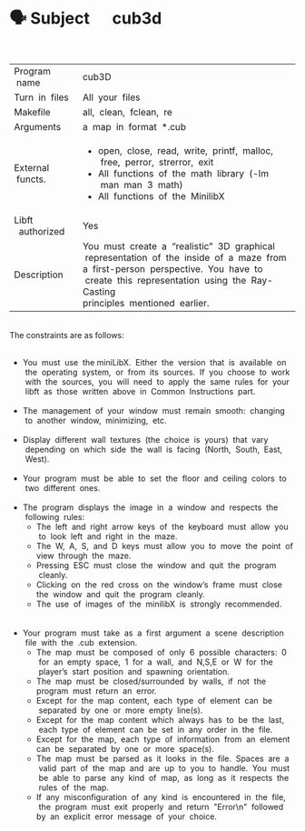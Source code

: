 # 🗣 Subject &nbsp;&nbsp;&nbsp;&nbsp;&nbsp;cub3d

<br>
<table>
  <tr>
    <td>Program &nbsp;name</td>
    <td>cub3D</td>
  </tr>
   <tr>
    <td>Turn &nbsp;in &nbsp;files</td>
    <td>All &nbsp;your &nbsp;files</td>
  </tr>
   <tr>
    <td>Makefile</td>
    <td>all, &nbsp;clean, &nbsp;fclean, &nbsp;re</td>
  </tr>
   <tr>
    <td>Arguments</td>
    <td>a &nbsp;map &nbsp;in &nbsp;format &nbsp;*.cub</td>
  </tr>
   <tr>
    <td>External &nbsp;functs.</td>
    <td>
      <ul>
        <li>open, &nbsp;close,&nbsp; read, &nbsp;write, &nbsp;printf, &nbsp;malloc, &nbsp;free, &nbsp;perror, &nbsp;strerror, &nbsp;exit
        <li>All &nbsp;functions &nbsp;of &nbsp;the &nbsp;math &nbsp;library &nbsp;(-lm &nbsp;man&nbsp; man &nbsp;3 &nbsp;math)
        <li>All &nbsp;functions &nbsp;of &nbsp;the &nbsp;MinilibX
      </ul>
    </td>
  </tr>
   <tr>
    <td>Libft &nbsp;&nbsp;authorized</td>
    <td>Yes</td>
  </tr>
   <tr>
    <td>Description</td>
    <td>You&nbsp; must &nbsp;create &nbsp;a &nbsp;“realistic” &nbsp;3D &nbsp;graphical &nbsp;representation &nbsp;of &nbsp;the &nbsp;inside &nbsp;of &nbsp;a &nbsp;maze &nbsp;from<br>a&nbsp; first-person &nbsp;perspective. &nbsp;You &nbsp;have &nbsp;to &nbsp;create &nbsp;this&nbsp; representation &nbsp;using &nbsp;the &nbsp;Ray-Casting<br>principles &nbsp;mentioned &nbsp;earlier.</td>
  </tr>
</table>

<br>
The constraints are as follows:<br><br>

<ul>
  <li>You &nbsp;must &nbsp;use &nbsp;the miniLibX.&nbsp; Either&nbsp; the&nbsp; version &nbsp;that &nbsp;is &nbsp;available &nbsp;on &nbsp;the &nbsp;operating&nbsp; system,&nbsp; or &nbsp;from &nbsp;its &nbsp;sources. &nbsp;If &nbsp;you &nbsp;choose &nbsp;to &nbsp;work &nbsp;with &nbsp;the&nbsp; sources, &nbsp;you &nbsp;will &nbsp;need &nbsp;to &nbsp;apply &nbsp;the &nbsp;same &nbsp;rules &nbsp;for &nbsp;your &nbsp;libft &nbsp;as&nbsp; those&nbsp; written &nbsp;above &nbsp;in &nbsp;Common &nbsp;Instructions &nbsp;part.<br><br>
  <li>The &nbsp;management &nbsp;of &nbsp;your &nbsp;window &nbsp;must&nbsp; remain&nbsp; smooth:&nbsp; changing &nbsp;to &nbsp;another &nbsp;window, &nbsp;minimizing, &nbsp;etc.<br><br>
  <li>Display &nbsp;different &nbsp;wall &nbsp;textures &nbsp;(the&nbsp; choice &nbsp;is&nbsp; yours) &nbsp;that &nbsp;vary &nbsp;depending &nbsp;on &nbsp;which &nbsp;side &nbsp;the &nbsp;wall &nbsp;is &nbsp;facing &nbsp;(North, &nbsp;South, &nbsp;East, &nbsp;West).<br><br>
  <li>Your &nbsp;program &nbsp;must&nbsp; be &nbsp;able &nbsp;to &nbsp;set &nbsp;the &nbsp;floor&nbsp; and &nbsp;ceiling &nbsp;colors &nbsp;to &nbsp;two &nbsp;different &nbsp;ones.<br><br>
  <li>The &nbsp;program &nbsp;displays &nbsp;the &nbsp;image &nbsp;in &nbsp;a&nbsp; window &nbsp;and &nbsp;respects &nbsp;the &nbsp;following &nbsp;rules:
    <ul>
      <li>The&nbsp; left &nbsp;and &nbsp;right&nbsp; arrow &nbsp;keys &nbsp;of&nbsp; the &nbsp;keyboard &nbsp;must &nbsp;allow &nbsp;you &nbsp;to &nbsp;look &nbsp;left &nbsp;and &nbsp;right &nbsp;in &nbsp;the &nbsp;maze.
      <li>The &nbsp;W, &nbsp;A, &nbsp;S, &nbsp;and &nbsp;D &nbsp;keys&nbsp; must &nbsp;allow &nbsp;you &nbsp;to&nbsp; move &nbsp;the &nbsp;point&nbsp; of&nbsp; view&nbsp; through &nbsp;the &nbsp;maze.
      <li>Pressing &nbsp;ESC &nbsp;must &nbsp;close &nbsp;the&nbsp; window &nbsp;and &nbsp;quit &nbsp;the &nbsp;program &nbsp;cleanly.
      <li>Clicking &nbsp;on&nbsp; the&nbsp; red &nbsp;cross &nbsp;on &nbsp;the &nbsp;window’s &nbsp;frame &nbsp;must &nbsp;close&nbsp; the&nbsp; window &nbsp;and&nbsp; quit&nbsp; the &nbsp;program &nbsp;cleanly.
      <li>The &nbsp;use&nbsp; of &nbsp;images&nbsp; of &nbsp;the&nbsp; minilibX&nbsp; is &nbsp;strongly&nbsp; recommended.
    </ul><br><br>
    <li>Your &nbsp;program &nbsp;must &nbsp;take &nbsp;as &nbsp;a &nbsp;first&nbsp; argument&nbsp; a&nbsp; scene &nbsp;description &nbsp;file &nbsp;with&nbsp; the &nbsp;.cub &nbsp;extension.
    <ul>
      <li>The &nbsp;map &nbsp;must &nbsp;be&nbsp; composed&nbsp; of&nbsp; only&nbsp; 6 &nbsp;possible &nbsp;characters: &nbsp;0 &nbsp;for &nbsp;an &nbsp;empty &nbsp;space, &nbsp;1&nbsp; for&nbsp; a&nbsp; wall, &nbsp;and &nbsp;N,S,E &nbsp;or&nbsp; W &nbsp;for &nbsp;the &nbsp;player’s&nbsp; start&nbsp; position &nbsp;and&nbsp; spawning &nbsp;orientation.
      <li>The &nbsp;map &nbsp;must &nbsp;be &nbsp;closed/surrounded &nbsp;by &nbsp;walls, &nbsp;if&nbsp; not &nbsp;the&nbsp; program &nbsp;must &nbsp;return &nbsp;an &nbsp;error.
      <li>Except &nbsp;for&nbsp; the&nbsp; map&nbsp; content, &nbsp;each &nbsp;type &nbsp;of&nbsp; element&nbsp; can&nbsp; be &nbsp;separated &nbsp;by &nbsp;one&nbsp; or &nbsp;more &nbsp;empty&nbsp; line(s).
      <li>Except &nbsp;for &nbsp;the &nbsp;map &nbsp;content&nbsp; which &nbsp;always &nbsp;has&nbsp; to&nbsp; be &nbsp;the&nbsp; last, &nbsp;each &nbsp;type&nbsp; of&nbsp; element&nbsp; can&nbsp; be &nbsp;set &nbsp;in&nbsp; any&nbsp; order&nbsp; in&nbsp; the &nbsp;file.
      <li>Except &nbsp;for &nbsp;the &nbsp;map,&nbsp; each&nbsp; type&nbsp; of &nbsp;information&nbsp; from&nbsp; an &nbsp;element&nbsp; can&nbsp; be&nbsp; separated &nbsp;by &nbsp;one &nbsp;or &nbsp;more &nbsp;space(s).
      <li>The &nbsp;map&nbsp; must &nbsp;be&nbsp; parsed &nbsp;as&nbsp; it&nbsp; looks&nbsp; in&nbsp; the&nbsp; file. &nbsp;Spaces &nbsp;are &nbsp;a &nbsp;valid &nbsp;part &nbsp;of&nbsp; the&nbsp; map&nbsp; and&nbsp; are&nbsp; up&nbsp; to&nbsp; you &nbsp;to &nbsp;handle. &nbsp;You &nbsp;must &nbsp;be &nbsp;able &nbsp;to &nbsp;parse &nbsp;any&nbsp; kind &nbsp;of &nbsp;map, &nbsp;as &nbsp;long &nbsp;as &nbsp;it &nbsp;respects &nbsp;the &nbsp;rules &nbsp;of &nbsp;the &nbsp;map.
      <li>If &nbsp;any &nbsp;misconfiguration &nbsp;of &nbsp;any &nbsp;kind &nbsp;is&nbsp; encountered &nbsp;in &nbsp;the &nbsp;file, &nbsp;the &nbsp;program &nbsp;must &nbsp;exit&nbsp; properly &nbsp;and &nbsp;return &nbsp;"Error\n" &nbsp;followed&nbsp; by&nbsp; an &nbsp;explicit&nbsp; error &nbsp;message &nbsp;of &nbsp;your &nbsp;choice.
    </ul>
</ul>
